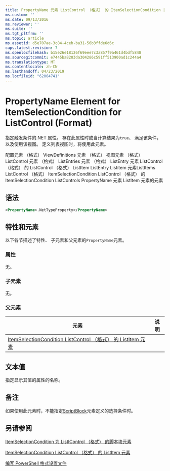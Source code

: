 ```yaml
---
title: PropertyName 元素 ListControl （格式） 的 ItemSelectionCondition |Microsoft Docs
ms.custom: ''
ms.date: 09/13/2016
ms.reviewer: ''
ms.suite: ''
ms.tgt_pltfrm: ''
ms.topic: article
ms.assetid: d5e707ae-3c84-4ceb-ba31-56b3ffde6d6c
caps.latest.revision: 7
ms.openlocfilehash: b15e26e18126f69eee7c3a857f9a461d4bdf5848
ms.sourcegitcommit: e7445ba8203da304286c591ff513900ad1c244a4
ms.translationtype: MT
ms.contentlocale: zh-CN
ms.lasthandoff: 04/23/2019
ms.locfileid: "62064741"
---
```

# <a name="propertyname-element-for-itemselectioncondition-for-listcontrol-format"></a>PropertyName Element for ItemSelectionCondition for ListControl (Format)

指定触发条件的.NET 属性。 存在此属性时或当计算结果为`true`、 满足该条件，以及使用该视图。 定义列表视图时，将使用此元素。

配置元素 （格式） ViewDefinitions 元素 （格式） 视图元素 （格式） ListControl 元素 （格式） ListEntries 元素 （格式） ListEntry 元素 ListControl （格式） 的 ListControl （格式） ListItem ListEntry Listitem 元素ListItems ListControl （格式） ItemSelectionCondition ListControl （格式） 的 ItemSelectionCondition ListControls PropertyName 元素 ListItem 元素的元素

## <a name="syntax"></a>语法

```xml
<PropertyName>.NetTypeProperty</PropertyName>
```

## <a name="attributes-and-elements"></a>特性和元素

以下各节描述了特性、 子元素和父元素的`PropertyName`元素。

### <a name="attributes"></a>属性

无。

### <a name="child-elements"></a>子元素

无。

### <a name="parent-elements"></a>父元素

|元素|说明|
|-------------|-----------------|
|[ItemSelectionCondition ListControl （格式） 的 ListItem 元素](./itemselectioncondition-element-for-listitem-for-listcontrol-format.md)||

## <a name="text-value"></a>文本值

指定显示其值的属性的名称。

## <a name="remarks"></a>备注

如果使用此元素时，不能指定[ScriptBlock](./scriptblock-element-for-itemselectioncondition-for-listcontrol-format.md)元素定义的选择条件时。

## <a name="see-also"></a>另请参阅

[ItemSelectionCondition 为 ListIControl （格式） 的脚本块元素](./scriptblock-element-for-itemselectioncondition-for-listcontrol-format.md)

[ItemSelectionCondition ListControl （格式） 的 ListItem 元素](./itemselectioncondition-element-for-listitem-for-listcontrol-format.md)

[编写 PowerShell 格式设置文件](./writing-a-powershell-formatting-file.md)
